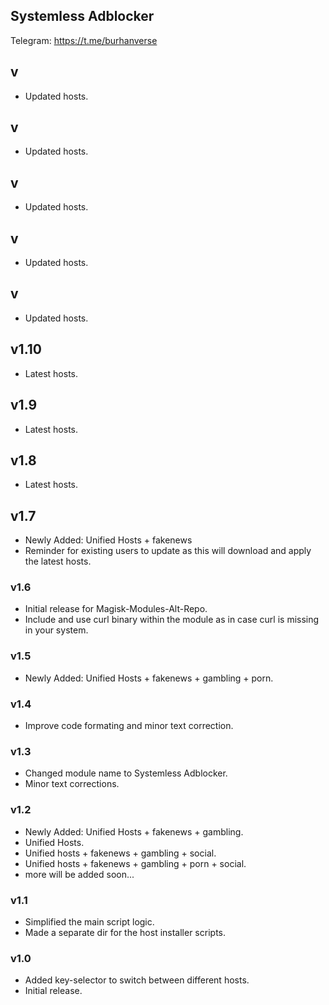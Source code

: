 ## Systemless Adblocker
Telegram:
https://t.me/burhanverse

## v
- Updated hosts.

## v
- Updated hosts.

## v
- Updated hosts.

## v
- Updated hosts.

## v
- Updated hosts.

## v1.10
- Latest hosts.

## v1.9
- Latest hosts.

## v1.8
- Latest hosts.

## v1.7
- Newly Added: Unified Hosts + fakenews
- Reminder for existing users to update as this will download and apply the latest hosts.

### v1.6
- Initial release for Magisk-Modules-Alt-Repo.
- Include and use curl binary within the module as in case curl is missing in your system.

### v1.5
- Newly Added: Unified Hosts + fakenews + gambling + porn.

### v1.4
- Improve code formating and minor text correction.

### v1.3
- Changed module name to Systemless Adblocker.
- Minor text corrections.

### v1.2
- Newly Added: Unified Hosts + fakenews + gambling.
- Unified Hosts.
- Unified hosts + fakenews + gambling + social.
- Unified hosts + fakenews + gambling + porn + social.
- more will be added soon...

### v1.1
- Simplified the main script logic.
- Made a separate dir for the host installer scripts.

### v1.0
- Added key-selector to switch between different hosts.
- Initial release.
